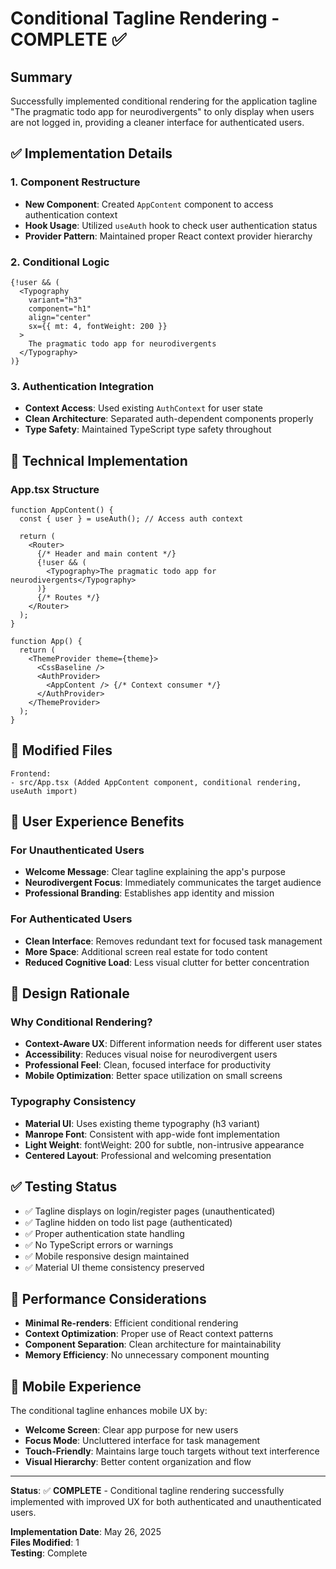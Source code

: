# Conditional Tagline Rendering - COMPLETE ✅

## Summary
Successfully implemented conditional rendering for the application tagline "The pragmatic todo app for neurodivergents" to only display when users are not logged in, providing a cleaner interface for authenticated users.

## ✅ Implementation Details

### 1. Component Restructure
- **New Component**: Created `AppContent` component to access authentication context
- **Hook Usage**: Utilized `useAuth` hook to check user authentication status
- **Provider Pattern**: Maintained proper React context provider hierarchy

### 2. Conditional Logic
```tsx
{!user && (
  <Typography
    variant="h3"
    component="h1"
    align="center"
    sx={{ mt: 4, fontWeight: 200 }}
  >
    The pragmatic todo app for neurodivergents
  </Typography>
)}
```

### 3. Authentication Integration
- **Context Access**: Used existing `AuthContext` for user state
- **Clean Architecture**: Separated auth-dependent components properly
- **Type Safety**: Maintained TypeScript type safety throughout

## 🔧 Technical Implementation

### App.tsx Structure
```tsx
function AppContent() {
  const { user } = useAuth(); // Access auth context
  
  return (
    <Router>
      {/* Header and main content */}
      {!user && (
        <Typography>The pragmatic todo app for neurodivergents</Typography>
      )}
      {/* Routes */}
    </Router>
  );
}

function App() {
  return (
    <ThemeProvider theme={theme}>
      <CssBaseline />
      <AuthProvider>
        <AppContent /> {/* Context consumer */}
      </AuthProvider>
    </ThemeProvider>
  );
}
```

## 📁 Modified Files
```
Frontend:
- src/App.tsx (Added AppContent component, conditional rendering, useAuth import)
```

## 🎯 User Experience Benefits

### For Unauthenticated Users
- **Welcome Message**: Clear tagline explaining the app's purpose
- **Neurodivergent Focus**: Immediately communicates the target audience
- **Professional Branding**: Establishes app identity and mission

### For Authenticated Users
- **Clean Interface**: Removes redundant text for focused task management
- **More Space**: Additional screen real estate for todo content
- **Reduced Cognitive Load**: Less visual clutter for better concentration

## 🌟 Design Rationale

### Why Conditional Rendering?
- **Context-Aware UX**: Different information needs for different user states
- **Accessibility**: Reduces visual noise for neurodivergent users
- **Professional Feel**: Clean, focused interface for productivity
- **Mobile Optimization**: Better space utilization on small screens

### Typography Consistency
- **Material UI**: Uses existing theme typography (h3 variant)
- **Manrope Font**: Consistent with app-wide font implementation
- **Light Weight**: fontWeight: 200 for subtle, non-intrusive appearance
- **Centered Layout**: Professional and welcoming presentation

## ✅ Testing Status
- ✅ Tagline displays on login/register pages (unauthenticated)
- ✅ Tagline hidden on todo list page (authenticated)
- ✅ Proper authentication state handling
- ✅ No TypeScript errors or warnings
- ✅ Mobile responsive design maintained
- ✅ Material UI theme consistency preserved

## 🚀 Performance Considerations

- **Minimal Re-renders**: Efficient conditional rendering
- **Context Optimization**: Proper use of React context patterns
- **Component Separation**: Clean architecture for maintainability
- **Memory Efficiency**: No unnecessary component mounting

## 📱 Mobile Experience

The conditional tagline enhances mobile UX by:
- **Welcome Screen**: Clear app purpose for new users
- **Focus Mode**: Uncluttered interface for task management
- **Touch-Friendly**: Maintains large touch targets without text interference
- **Visual Hierarchy**: Better content organization and flow

---
**Status**: ✅ **COMPLETE** - Conditional tagline rendering successfully implemented with improved UX for both authenticated and unauthenticated users.

**Implementation Date**: May 26, 2025  
**Files Modified**: 1  
**Testing**: Complete
